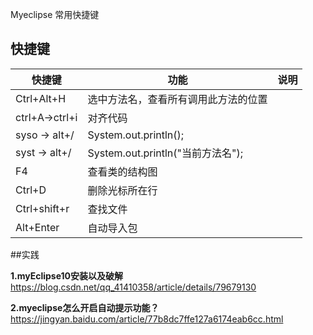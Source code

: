 Myeclipse 常用快捷键

## 快捷键

| 快捷键         | 功能                                 | 说明 |
| -------------- | ------------------------------------ | ---- |
| Ctrl+Alt+H     | 选中方法名，查看所有调用此方法的位置 |      |
| ctrl+A->ctrl+i | 对齐代码                             |      |
| syso -> alt+/  | System.out.println();                |      |
| syst -> alt+/  | System.out.println("当前方法名");    |      |
| F4             | 查看类的结构图                       |      |
| Ctrl+D         | 删除光标所在行                       |      |
| Ctrl+shift+r   | 查找文件                             |      |
| Alt+Enter      | 自动导入包                           |      |







##实践

**1.myEclipse10安装以及破解**
https://blog.csdn.net/qq_41410358/article/details/79679130

**2.myeclipse怎么开启自动提示功能？**
https://jingyan.baidu.com/article/77b8dc7ffe127a6174eab6cc.html

